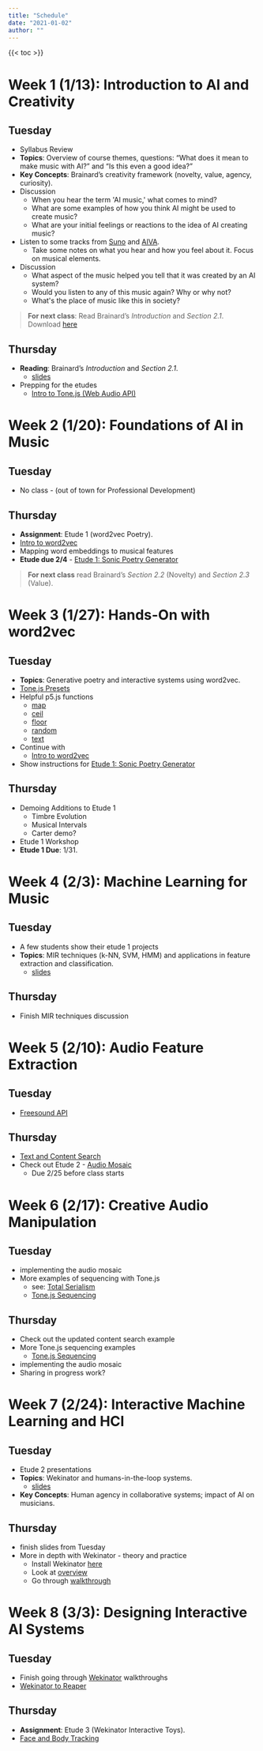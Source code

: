 ```yaml
---
title: "Schedule"
date: "2021-01-02"
author: ""
---
```


{{< toc >}}

# Week 1 (1/13): Introduction to AI and Creativity

## Tuesday

- Syllabus Review
- **Topics**: Overview of course themes, questions: “What does it mean to make music with AI?” and “Is this even a good idea?”
- **Key Concepts**: Brainard’s creativity framework (novelty, value, agency, curiosity).
- Discussion
  - When you hear the term 'AI music,' what comes to mind?
  - What are some examples of how you think AI might be used to create music?
  - What are your initial feelings or reactions to the idea of AI creating music?
- Listen to some tracks from [Suno](https://suno.com/) and [AIVA](https://www.aiva.ai/).
  - Take some notes on what you hear and how you feel about it. Focus on musical elements. 
- Discussion
  - What aspect of the music helped you tell that it was created by an AI system?
  - Would you listen to any of this music again? Why or why not?
  - What's the place of music like this in society?


> **For next class**: Read Brainard’s *Introduction* and *Section 2.1*. 
> Download [here](https://philpapers.org/archive/BRATCC-9.pdf)

## Thursday 

- **Reading**: Brainard’s *Introduction* and *Section 2.1*.
  - [slides](../lectures/week-1/brainard-intro-2.1/)
- Prepping for the etudes
  - [Intro to Tone.js (Web Audio API)](../lectures/week-1/tonejs-intro) 

# Week 2 (1/20): Foundations of AI in Music

## Tuesday

- No class - (out of town for Professional Development)

<!-- - **Topics**: GOFAI techniques (rule-based systems, algorithmic composition) and their relevance today.
- **Activity**: Analyze algorithmic compositions for novelty. -->
  
## Thursday

- **Assignment**: Etude 1 (word2vec Poetry).
- [Intro to word2vec](../lectures/week-2/word2vec-intro)
- Mapping word embeddings to musical features
- **Etude due 2/4** - [Etude 1: Sonic Poetry Generator](../projects#etude-1-sonic-poetry-generator)
  
> **For next class** read Brainard’s *Section 2.2* (Novelty) and *Section 2.3* (Value).

# Week 3 (1/27): Hands-On with word2vec

## Tuesday 

- **Topics**: Generative poetry and interactive systems using word2vec.
- [Tone.js Presets](https://www.guitarland.com/MusicTheoryWithToneJS/Presets-gh-pages/)
- Helpful p5.js functions 
  - [map](https://p5js.org/reference/p5/map/)
  - [ceil](https://p5js.org/reference/p5/ceil)
  - [floor](https://p5js.org/reference/p5/floor)
  - [random](https://p5js.org/reference/p5/random)
  - [text](https://p5js.org/reference/p5/text)
- Continue with 
  - [Intro to word2vec](../lectures/week-2/word2vec-intro)
- Show instructions for [Etude 1: Sonic Poetry Generator](../projects#etude-1-sonic-poetry-generator)

## Thursday

- Demoing Additions to Etude 1
  - Timbre Evolution
  - Musical Intervals
  - Carter demo? 
- Etude 1 Workshop
- **Etude 1 Due**: 1/31.
  
<!-- - **Assignment**: Reflection: "What is creativity in AI systems?" -->
# Week 4 (2/3): Machine Learning for Music

## Tuesday

- A few students show their etude 1 projects
- **Topics**: MIR techniques (k-NN, SVM, HMM) and applications in feature extraction and classification.
  - [slides](../lectures/week-4/machine-learning-for-music/)

## Thursday 

- Finish MIR techniques discussion 

<!-- 
- **Reading**: Brainard’s *Section 2.4* (Agency).
- **Assignment**: Etude 2 (Genre Classifier and Audio Mosaic). -->
  
# Week 5 (2/10): Audio Feature Extraction

## Tuesday

- [Freesound API](../lectures/week-4/freesound-api)

## Thursday

- [Text and Content Search](../lectures/week-5/freesound-api-search)
- Check out Etude 2 - [Audio Mosaic](../projects#etude-2---audio-mosaic)
  - Due 2/25 before class starts


<!-- - **Topics**: Extracting timbre, pitch, and rhythm features; training classifiers for genre identification.
- **Key Concepts**: Agency and ethical implications of automated systems.
- **Activity**: Debate: “Does automation devalue human musicianship?”
- **Reading**: Supplemental article on copyright and AI. -->
  

# Week 6 (2/17): Creative Audio Manipulation

## Tuesday


- implementing the audio mosaic
- More examples of sequencing with Tone.js 
  - see: [Total Serialism](https://github.com/tmhglnd/total-serialism)
  - [Tone.js Sequencing](../lectures/week-6/sequencing-with-tonejs)

## Thursday

- Check out the updated content search example
- More Tone.js sequencing examples
  - [Tone.js Sequencing](../lectures/week-6/sequencing-with-tonejs)
- implementing the audio mosaic
- Sharing in progress work?

# Week 7 (2/24): Interactive Machine Learning and HCI

## Tuesday

- Etude 2 presentations 
- **Topics**: Wekinator and humans-in-the-loop systems.
  - [slides](../lectures/week-7/hil-wekinator-intro/)
- **Key Concepts**: Human agency in collaborative systems; impact of AI on musicians.

## Thursday

- finish slides from Tuesday
- More in depth with Wekinator - theory and practice 
  - Install Wekinator [here](http://www.wekinator.org/downloads/)
  - Look at [overview](http://www.wekinator.org/instructions/)
  - Go through [walkthrough](http://www.wekinator.org/walkthrough/)

<!-- - **Activity**: Analyze AI-generated works for balance between human and AI contributions. -->
<!-- - **Reading**: Brainard’s *Section 2.5* (Curiosity). -->
<!-- - **Assignment**: Etude 3 (Wekinator Interactive Toys). -->


# Week 8 (3/3): Designing Interactive AI Systems

## Tuesday

- Finish going through [Wekinator](http://www.wekinator.org/walkthrough/) walkthroughs 
- [Wekinator to Reaper](../lectures/week-8/wek-reaper/)

## Thursday

- **Assignment**: Etude 3 (Wekinator Interactive Toys).
- [Face and Body Tracking](https://github.com/tatecarson/facetrack-test)

<!-- 
Ideas: in reaper have wekinator control the jog rate of the cursor in the timeline then record with birdbird. 
 -->

<!--   
- **Topics**: Building Wekinator-based prototypes.
- **Key Concepts**: Balancing human involvement and AI autonomy in creative processes.
- **Reflection**: “What level of human involvement is needed for creativity?”


## **Week 9 (3/10): Spring Break – No Class**
  
## **Week 10 (3/17): AI and Deep Learning for Music**
- **Topics**: RNNs, GANs, VAEs, transformers for music generation.
- **Key Concepts**: Preserving cultural authenticity in AI models.
- **Activity**: Explore culturally specific music datasets and discuss ethical guidelines for their use.
- **Etude 3 Due**: 3/19.
- **No Class**: 3/20 (MoxSonic).
  
## **Week 11 (3/24): Final Project Introduction**
- **Topics**: "Escaping the Turing Trap"—conceptualizing systems for human-AI collaboration.
- **Key Concepts**: Ethical considerations: copyright, cultural authenticity, and human impact.
- **Activity**: Begin brainstorming and prototyping.
- **Reading**: Assign supplemental paper on cultural representation in AI.
  
## **Week 12 (3/31): System Design for AI and Music**
- **Topics**: Discriminative vs. generative systems; inclusive and ethical design principles.
- **Activity**: Draft project proposals addressing ethical challenges.
  
## **Week 13 (4/7): Progress Check-In**
- **Topics**: Peer feedback and collaborative critique on prototypes.
- **Key Concepts**: Balancing automation and human interaction in design.
- **Activity**: Discuss how projects align with ethical guidelines.
  
## **Weeks 14-16 (4/14 – 4/28): Final Project Work**
- **Topics**: Refinement and implementation of final projects.
- **Key Concepts**: Iterative design, agency, and ethical considerations.
- **Activity**: In-class work sessions, one-on-one consultations with the instructor, peer reviews.
  
## **Final Exam Day: Final Presentations**
- **Topics**: Showcase completed projects to peers and possibly an external audience.
- **Activity**: Presentations followed by a class discussion reflecting on course learning goals, creativity, and ethical insights. -->

